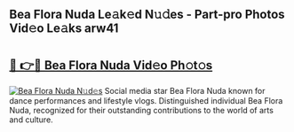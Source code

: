 ## Bea Flora Nuda Le𝚊k𝚎d N𝚞𝚍es - Part-pro Photos Vid𝚎o Le𝚊ks arw41

# <h2><a href="http://fbev4cm.evod.top/?m=Bea+Flora+Nuda">🔗 👉🔴 Bea Flora Nuda Vid𝚎o Ph𝚘t𝚘s</a></h2>

[![Bea Flora Nuda N𝚞d𝚎s](https://i.imgur.com/8V9OHl7.gif)](http://fbev4cm.evod.top/?m=Bea+Flora+Nuda)
Social media star Bea Flora Nuda known for dance performances and lifestyle vlogs. Distinguished individual Bea Flora Nuda, recognized for their outstanding contributions to the world of arts and culture. 
